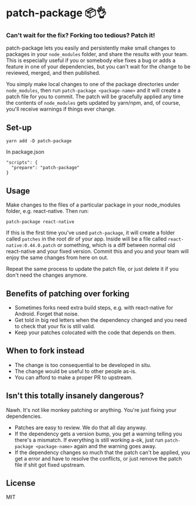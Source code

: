 # patch-package 📦👌

### Can't wait for the fix? Forking too tedious? Patch it!

patch-package lets you easily and persistently make small changes to packages in your
`node_modules` folder, and share the results with your team. This is especially useful
if you or somebody else fixes a bug or adds a feature in one of your dependencies,
but you can't wait for the change to be reviewed, merged, and then published.

You simply make local changes to one of the package directories under `node_modules`, then
run `patch-package <package-name>` and it will create a patch file
for you to commit. The patch will be gracefully applied any time the contents of `node_modules`
gets updated by yarn/npm, and, of course, you'll receive warnings if things ever change.

## Set-up

    yarn add -D patch-package

In package.json

    "scripts": {
      "prepare": "patch-package"
    }

## Usage

Make changes to the files of a particular package in your node_modules folder,
e.g. react-native. Then run:

    patch-package react-native

If this is the first
time you've used `patch-package`, it will create a folder called `patches` in
the root dir of your app. Inside will be a file called `react-native:0.44.0.patch` or something,
which is a diff between normal old react-native and your fixed version. Commit this and you and your team will enjoy the same changes from here on out.

Repeat the same process to update the patch file, or just delete it if you don't need the changes anymore.

## Benefits of patching over forking

- Sometimes forks need extra build steps, e.g. with react-native for Android. Forget that noise.
- Get told in big red letters when the dependency changed and you need to check that your fix is still valid.
- Keep your patches colocated with the code that depends on them.

## When to fork instead

- The change is too consequential to be developed in situ.
- The change would be useful to other people as-is.
- You can afford to make a proper PR to upstream.

## Isn't this totally insanely dangerous?

Nawh. It's not like monkey patching or anything. You're just fixing your
dependencies.

- Patches are easy to review. We do that all day anyway.
- If the dependency gets a version bump, you get a warning telling you there's a mismatch. If everything is still working a-ok, just run `patch-package <package-name>` again and the warning goes away.
- If the dependency changes so much that the patch can't be applied, you get a error and have to resolve the conflicts, or just remove the patch file if shit got fixed upstream.

## License

MIT
